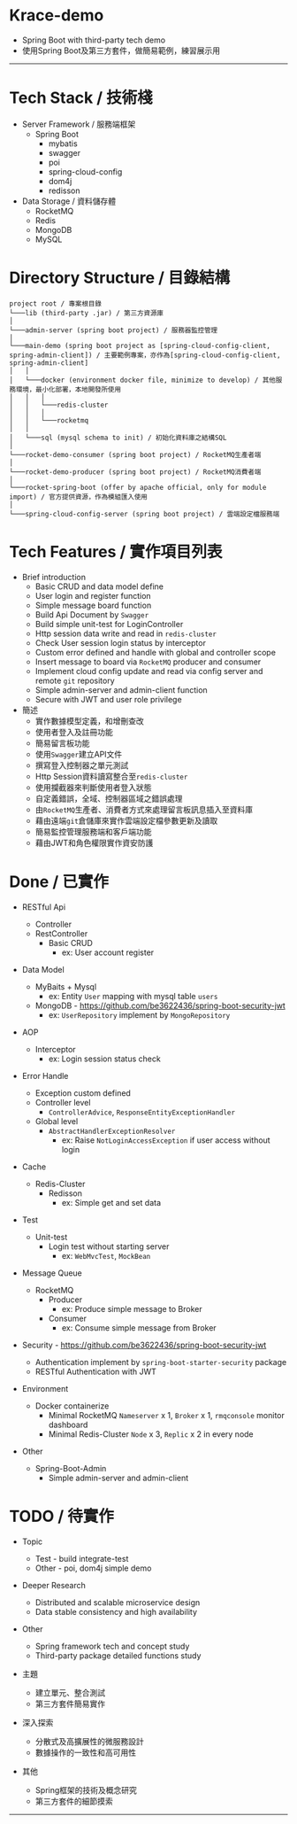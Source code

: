 # Krace-demo

- Spring Boot with third-party tech demo
- 使用Spring Boot及第三方套件，做簡易範例，練習展示用

---

# Tech Stack / 技術棧

- Server Framework / 服務端框架
    - Spring Boot
        - mybatis
        - swagger
        - poi
        - spring-cloud-config
        - dom4j
        - redisson
- Data Storage / 資料儲存體
    - RocketMQ
    - Redis
    - MongoDB
    - MySQL

# Directory Structure / 目錄結構

```
project root / 專案根目錄
└───lib (third-party .jar) / 第三方資源庫
│
└───admin-server (spring boot project) / 服務器監控管理
│
└───main-demo (spring boot project as [spring-cloud-config-client, spring-admin-client]) / 主要範例專案，亦作為[spring-cloud-config-client, spring-admin-client]
│   │
│   └───docker (environment docker file, minimize to develop) / 其他服務環境，最小化部署，本地開發所使用
│   │   │
│   │   └───redis-cluster 
│   │   │
│   │   └───rocketmq
│   │
│   └───sql (mysql schema to init) / 初始化資料庫之結構SQL
│
└───rocket-demo-consumer (spring boot project) / RocketMQ生產者端
│
└───rocket-demo-producer (spring boot project) / RocketMQ消費者端
│
└───rocket-spring-boot (offer by apache official, only for module import) / 官方提供資源，作為模組匯入使用
│
└───spring-cloud-config-server (spring boot project) / 雲端設定檔服務端
```

# Tech Features / 實作項目列表

- Brief introduction
    - Basic CRUD and data model define
    - User login and register function
    - Simple message board function
    - Build Api Document by `Swagger`
    - Build simple unit-test for LoginController
    - Http session data write and read in `redis-cluster`
    - Check User session login status by interceptor
    - Custom error defined and handle with global and controller scope
    - Insert message to board via `RocketMQ` producer and consumer
    - Implement cloud config update and read via config server and remote `git` repository
    - Simple admin-server and admin-client function
    - Secure with JWT and user role privilege
- 簡述
    - 實作數據模型定義，和增刪查改
    - 使用者登入及註冊功能
    - 簡易留言板功能
    - 使用`Swagger`建立API文件
    - 撰寫登入控制器之單元測試
    - Http Session資料讀寫整合至`redis-cluster`
    - 使用攔截器來判斷使用者登入狀態
    - 自定義錯誤，全域、控制器區域之錯誤處理
    - 由`RocketMQ`生產者、消費者方式來處理留言板訊息插入至資料庫
    - 藉由遠端`git`倉儲庫來實作雲端設定檔參數更新及讀取
    - 簡易監控管理服務端和客戶端功能
    - 藉由JWT和角色權限實作資安防護

# Done / 已實作

- RESTful Api
    - Controller
    - RestController
        - Basic CRUD
            - ex: User account register
- Data Model
    - MyBaits + Mysql
      - ex: Entity `User` mapping with mysql table `users`
    - MongoDB - https://github.com/be3622436/spring-boot-security-jwt
      - ex: `UserRepository` implement by `MongoRepository`
- AOP
    - Interceptor
        - ex: Login session status check
- Error Handle
    - Exception custom defined
    - Controller level
        - `ControllerAdvice`, `ResponseEntityExceptionHandler`
    - Global level
        - `AbstractHandlerExceptionResolver`
            - ex: Raise `NotLoginAccessException` if user access without login
- Cache
    - Redis-Cluster
        - Redisson
            - ex: Simple get and set data
- Test
    - Unit-test
      - Login test without starting server
        - ex: `WebMvcTest`, `MockBean`
- Message Queue
    - RocketMQ
        - Producer
            - ex: Produce simple message to Broker
        - Consumer
            - ex: Consume simple message from Broker
- Security - https://github.com/be3622436/spring-boot-security-jwt
    - Authentication implement by `spring-boot-starter-security` package
    - RESTful Authentication with JWT
- Environment
    - Docker containerize
        - Minimal RocketMQ `Nameserver` x 1, `Broker` x 1, `rmqconsole` monitor dashboard
        - Minimal Redis-Cluster `Node` x 3, `Replic` x 2 in every node

- Other
  - Spring-Boot-Admin
    - Simple admin-server and admin-client

# TODO / 待實作

- Topic
    - Test - build integrate-test
    - Other - poi, dom4j simple demo
- Deeper Research
    - Distributed and scalable microservice design
    - Data stable consistency and high availability
- Other
    - Spring framework tech and concept study
    - Third-party package detailed functions study

- 主題
    - 建立單元、整合測試
    - 第三方套件簡易實作
- 深入探索
    - 分散式及高擴展性的微服務設計
    - 數據操作的一致性和高可用性
- 其他
    - Spring框架的技術及概念研究
    - 第三方套件的細節摸索

---
  

